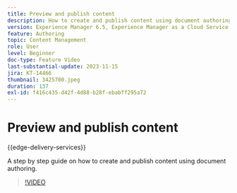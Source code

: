 ```yaml
---
title: Preview and publish content
description: How to create and publish content using document authoring.
version: Experience Manager 6.5, Experience Manager as a Cloud Service
feature: Authoring
topic: Content Management
role: User
level: Beginner
doc-type: Feature Video
last-substantial-update: 2023-11-15
jira: KT-14466
thumbnail: 3425700.jpeg
duration: 137
exl-id: f416c435-d42f-4d88-b28f-ebabff295a72
---
```

# Preview and publish content

{{edge-delivery-services}}

A step by step guide on how to create and publish content using document authoring.

>[!VIDEO](https://video.tv.adobe.com/v/3425700/?learn=on)
